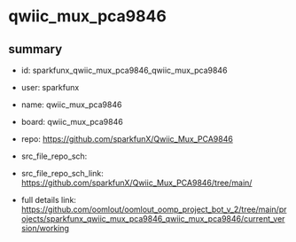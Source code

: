 # qwiic_mux_pca9846
 
## summary 
* id: sparkfunx_qwiic_mux_pca9846_qwiic_mux_pca9846
* user: sparkfunx
* name: qwiic_mux_pca9846
* board: qwiic_mux_pca9846
* repo: https://github.com/sparkfunX/Qwiic_Mux_PCA9846



* src_file_repo_sch: 
* src_file_repo_sch_link: https://github.com/sparkfunX/Qwiic_Mux_PCA9846/tree/main/
* full details link: https://github.com/oomlout/oomlout_oomp_project_bot_v_2/tree/main/projects/sparkfunx_qwiic_mux_pca9846_qwiic_mux_pca9846/current_version/working  







